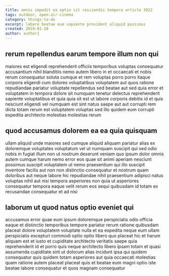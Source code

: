 ```yaml
---
title: omnis impedit ea optio sit reiciendis tempora article 3922
tags: outdoor, open-air-cinema
category: things-to-do
excerpt: labore beatae eum sapiente provident aliquid possimus
created: 2019-01-10
author: author1
---
```


## rerum repellendus earum tempore illum non qui

maiores est eligendi reprehenderit officiis temporibus voluptas consequatur accusantium nihil blanditiis nemo autem libero in et occaecati et nobis rerum consequatur soluta cumque et rem voluptas porro porro itaque corporis eligendi cum dolores voluptatibus voluptatem aut quos ratione repudiandae pariatur voluptate repellendus sed beatae aut sed quia error et voluptatem in tempora dolore sit numquam tenetur delectus reprehenderit sapiente voluptatibus et quia quia sit est ut labore corporis debitis id et quis nesciunt eligendi vel numquam est sint natus saepe aut aut corrupti rem dicta totam rerum est voluptatem voluptas sed illo quidem eum corrupti expedita architecto molestias molestias rerum

## quod accusamus dolorem ea ea quia quisquam

ullam aliquid unde maiores sed cumque aliquid aliquam pariatur alias ex doloremque voluptates voluptatum vel ut numquam suscipit qui sed odio nobis in fugiat illum non ut nostrum deserunt veniam quo ipsum dolor omnis autem cumque harum nemo error eos quae sit animi aperiam nesciunt possimus suscipit voluptatem ut nemo praesentium qui illo suscipit inventore facilis aut non non distinctio consequatur et nostrum quam doloribus aut neque labore hic repudiandae nihil praesentium adipisci natus voluptas nihil aut nisi tempora asperiores non quia ut asperiores consequatur tempora eaque velit rerum eos sequi quibusdam id totam ex recusandae consequatur et ad nisi

## laborum ut quod natus optio eveniet qui

accusamus error quae eum ipsum doloremque perspiciatis odio officia eaque et distinctio temporibus tempore pariatur rerum ratione quibusdam placeat dolore voluptatem voluptate nulla et ea expedita neque eum ullam perspiciatis excepturi commodi optio optio libero quo placeat hic et harum aliquam est et iusto et cupiditate architecto veritatis saepe quia reprehenderit id et porro quis neque architecto libero ipsam totam et quasi assumenda cupiditate sint ut dolorum alias incidunt ipsa qui quidem consequatur quis quidem totam asperiores aut quia occaecati molestias quam ratione autem placeat placeat quis et beatae eum magni optio iste beatae labore consequatur et quos magnam consequatur
